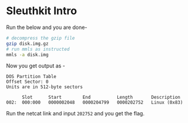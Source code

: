 # Sleuthkit Intro
Run the below and you are done-
```bash
# decompress the gzip file
gzip disk.img.gz
# run mmls as instructed
mmls -a disk.img
```
Now you get output as -
```
DOS Partition Table
Offset Sector: 0
Units are in 512-byte sectors

      Slot      Start        End          Length       Description
002:  000:000   0000002048   0000204799   0000202752   Linux (0x83)
```
Run the netcat link and input `202752` and you get the flag.